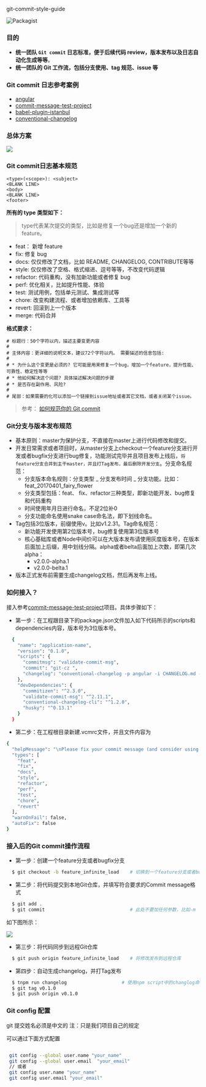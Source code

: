 git-commit-style-guide

![Packagist](https://img.shields.io/packagist/l/doctrine/orm.svg?longCache=true&style=flat-square)


### 目的

* **统一团队 `Git commit` 日志标准，便于后续代码 review，版本发布以及日志自动化生成等等**。
* **统一团队的 Git 工作流，包括分支使用、tag 规范、issue 等**

### Git commit 日志参考案例

* [angular](https://github.com/angular/angular)
* [commit-message-test-project](https://github.com/cpselvis/commit-message-test-project)
* [babel-plugin-istanbul](https://github.com/istanbuljs/babel-plugin-istanbul)
* [conventional-changelog](https://github.com/conventional-changelog/conventional-changelog)

### 总体方案

![](/img/git-commit-message-mindmap.png)


### Git commit日志基本规范

```
<type>(<scope>): <subject>
<BLANK LINE>
<body>
<BLANK LINE>
<footer>
```

**所有的 type 类型如下：**

> type代表某次提交的类型，比如是修复一个bug还是增加一个新的feature。

* feat： 新增 feature
* fix: 修复 bug
* docs: 仅仅修改了文档，比如 README, CHANGELOG, CONTRIBUTE等等
* style: 仅仅修改了空格、格式缩进、逗号等等，不改变代码逻辑
* refactor: 代码重构，没有加新功能或者修复 bug
* perf: 优化相关，比如提升性能、体验
* test: 测试用例，包括单元测试、集成测试等
* chore: 改变构建流程、或者增加依赖库、工具等
* revert: 回滚到上一个版本
* merge: 代码合并

**格式要求：**

```
# 标题行：50个字符以内，描述主要变更内容
#
# 主体内容：更详细的说明文本，建议72个字符以内。 需要描述的信息包括:
#
# * 为什么这个变更是必须的? 它可能是用来修复一个bug，增加一个feature，提升性能、可靠性、稳定性等等
# * 他如何解决这个问题? 具体描述解决问题的步骤
# * 是否存在副作用、风险? 
#
# 尾部：如果需要的化可以添加一个链接到issue地址或者其它文档，或者关闭某个issue。
```

> 参考： [如何规范你的 Git commit](https://zhuanlan.zhihu.com/p/182553920?utm_source=org.mozilla.firefox)

### Git分支与版本发布规范

* 基本原则：master为保护分支，不直接在master上进行代码修改和提交。
* 开发日常需求或者项目时，从master分支上checkout一个feature分支进行开发或者bugfix分支进行bug修复，功能测试完毕并且项目发布上线后，`将feature分支合并到主干master，并且打Tag发布，最后删除开发分支`。分支命名规范：
    * 分支版本命名规则：分支类型 _ 分支发布时间 _ 分支功能。比如：feat_20170401_fairy_flower
    * 分支类型包括：feat、 fix、refactor三种类型，即新功能开发、bug修复和代码重构
    * 时间使用年月日进行命名，不足2位补0
    * 分支功能命名使用snake case命名法，即下划线命名。
* Tag包括3位版本，前缀使用v。比如v1.2.31。Tag命名规范：
    * 新功能开发使用第2位版本号，bug修复使用第3位版本号
    * 核心基础库或者Node中间价可以在大版本发布请使用灰度版本号，在版本后面加上后缀，用中划线分隔。alpha或者belta后面加上次数，即第几次alpha：
        * v2.0.0-alpha.1 
        * v2.0.0-belta.1
* 版本正式发布前需要生成changelog文档，然后再发布上线。

### 如何接入？

接入参考[commit-message-test-project](https://github.com/cpselvis/commit-message-test-project)项目。具体步骤如下：

* 第一步：在工程跟目录下的package.json文件加入如下代码所示的scripts和dependencies内容，版本号为3位版本号。

```sh
  {
    "name": "application-name",
    "version": "0.1.0",
    "scripts": {
      "commitmsg": "validate-commit-msg",
      "commit": "git-cz ",
      "changelog": "conventional-changelog -p angular -i CHANGELOG.md -s -r 0"
    },
    "devDependencies": {
      "commitizen": "^2.3.0",
      "validate-commit-msg": "^2.11.1",
      "conventional-changelog-cli": "^1.2.0",
      "husky": "^0.13.1"
    }
  }
```

* 第二步：在工程根目录新建.vcmrc文件，并且文件内容为

```sh
{
  "helpMessage": "\nPlease fix your commit message (and consider using https://www.npmjs.com/package/commitizen)\n",
  "types": [
    "feat",
    "fix",
    "docs",
    "style",
    "refactor",
    "perf",
    "test",
    "chore",
    "revert"
  ],
  "warnOnFail": false,
  "autoFix": false
}
```

### 接入后的Git commit操作流程

* 第一步：创建一个feature分支或者bugfix分支

```sh
  $ git checkout -b feature_infinite_load    # 切换到一个feature分支或者bug fix分支
```

* 第二步：将代码提交到本地Git仓库，并填写符合要求的Commit message格式

```sh
  $ git add .
  $ git commit                               # 此处不要加任何参数，比如-m
```

  如下图所示：

![](http://images2015.cnblogs.com/blog/1030776/201703/1030776-20170304153136563-2126734467.png)



* 第三步：将代码同步到远程Git仓库

```sh
  $ git push origin feature_infinite_load    # 将修改发布到远程仓库 
```

* 第四步：自动生成changelog，并打Tag发布

```sh
  $ tnpm run changelog                    # 使用npm script中的changlog命令直接从git元数据生成日志。
  $ git tag v0.1.0
  $ git push origin v0.1.0
```

### Git config 配置

git 提交姓名必须是中文的 注：只是我们项目自己的规定

可以通过下面方式配置

```bash

 git config --global user.name "your_name"
 git config --global user.email  "your_email"
 // 或者
 git config user.name "your_name"
 git config user.email "your_email"

```
